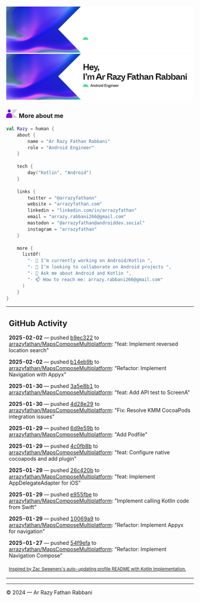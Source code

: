 ![Ar Razy Fathan Rabbani Banner](https://github.com/arrazyfathan/arrazyfathan/blob/main/media/banner-dark.png#gh-dark-mode-only)
![Ar Razy Fathan Rabbani Banner](https://github.com/arrazyfathan/arrazyfathan/blob/main/media/banner-light.png#gh-light-mode-only)

### <img width="30" alt="about" src="https://github.com/arrazyfathan/arrazyfathan/blob/main/media/about.png"> More about me

```kotlin
val Razy = human {
    about {
        name = "Ar Razy Fathan Rabbani"
        role = "Android Engineer"
    }

    tech {
        day("Kotlin", "Android")
    }

    links {
        twitter = "@arrazyfathann"
        website = "arrazyfathan.com"
        linkedin = "linkedin.com/in/arrazyfathan"
        email = "arrazy.rabbani266@gmail.com"
        mastodon = "@arrazyfathan@androiddev.social"
        instagram = "arrazyfathan"
    }

    more {
      listOf(
        "- 🔭 I’m currently working on Android/Kotlin ",
        "- 👯 I’m looking to collaborate on Android projects ",
        "- 💬 Ask me about Android and Kotlin ",
        "- 📫 How to reach me: arrazy.rabbani266@gmail.com"
      )
    }
}
```


<table><tr><td valign="top" width="100%">    

## GitHub Activity

**2025-02-02** — pushed [b9ec322](https://github.com/arrazyfathan/MapsComposeMultiplatform/commits/b9ec322a0db81d11be1dbeebc2849f2107fb58a3) to [arrazyfathan/MapsComposeMultiplatform](https://github.com/arrazyfathan/MapsComposeMultiplatform): "feat: Implement reversed location search"

**2025-02-02** — pushed [b14eb9b](https://github.com/arrazyfathan/MapsComposeMultiplatform/commits/b14eb9b26bffceb1790fdfc8df32531aa82107f4) to [arrazyfathan/MapsComposeMultiplatform](https://github.com/arrazyfathan/MapsComposeMultiplatform): "Refactor: Implement Navigation with Appyx"

**2025-01-30** — pushed [3a5e8b1](https://github.com/arrazyfathan/MapsComposeMultiplatform/commits/3a5e8b197856a15a23a3b50252fa820efe3f779c) to [arrazyfathan/MapsComposeMultiplatform](https://github.com/arrazyfathan/MapsComposeMultiplatform): "feat: Add API test to ScreenA"

**2025-01-30** — pushed [4d28e29](https://github.com/arrazyfathan/MapsComposeMultiplatform/commits/4d28e29e7f1a3d49473848a5ff3c4d042fe51e23) to [arrazyfathan/MapsComposeMultiplatform](https://github.com/arrazyfathan/MapsComposeMultiplatform): "Fix: Resolve KMM CocoaPods integration issues"

**2025-01-29** — pushed [6d9e59b](https://github.com/arrazyfathan/MapsComposeMultiplatform/commits/6d9e59bda002e1cf3a1bcf75e6e884bdbd1c2e8b) to [arrazyfathan/MapsComposeMultiplatform](https://github.com/arrazyfathan/MapsComposeMultiplatform): "Add Podfile"

**2025-01-29** — pushed [4c0fb8b](https://github.com/arrazyfathan/MapsComposeMultiplatform/commits/4c0fb8bf060121eaacd50a0e6c2f510d5bbe531e) to [arrazyfathan/MapsComposeMultiplatform](https://github.com/arrazyfathan/MapsComposeMultiplatform): "feat: Configure native cocoapods and add plugin"

**2025-01-29** — pushed [26c420b](https://github.com/arrazyfathan/MapsComposeMultiplatform/commits/26c420b59b8d25b9c299ec4435b5c86e9b94f11d) to [arrazyfathan/MapsComposeMultiplatform](https://github.com/arrazyfathan/MapsComposeMultiplatform): "feat: Implement AppDelegateAdapter for iOS"

**2025-01-29** — pushed [e955fbe](https://github.com/arrazyfathan/MapsComposeMultiplatform/commits/e955fbe04f577813d3a0f7cdfc24a861b3a8707d) to [arrazyfathan/MapsComposeMultiplatform](https://github.com/arrazyfathan/MapsComposeMultiplatform): "Implement calling Kotlin code from Swift"

**2025-01-29** — pushed [10069a9](https://github.com/arrazyfathan/MapsComposeMultiplatform/commits/10069a99496ae71afa70e0ee3a9cb735b29616f9) to [arrazyfathan/MapsComposeMultiplatform](https://github.com/arrazyfathan/MapsComposeMultiplatform): "Refactor: Implement Appyx for navigation"

**2025-01-27** — pushed [54f9efa](https://github.com/arrazyfathan/MapsComposeMultiplatform/commits/54f9efaa3684a51cbf06a508edcdcc15ea731b46) to [arrazyfathan/MapsComposeMultiplatform](https://github.com/arrazyfathan/MapsComposeMultiplatform): "Refactor: Implement Navigation Compose"
                
<sub><a href="https://github.com/ZacSweers/ZacSweers/">Inspired by Zac Sweeners's auto-updating profile README with Kotlin Implementation.</a></sub>
</table>

<!--START_SECTION:waka-->
<!--END_SECTION:waka-->

---
© 2024 — Ar Razy Fathan Rabbani